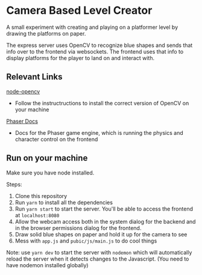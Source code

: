 # Camera Based Level Creator

A small experiment with creating and playing on a platformer level by drawing the platforms on paper.

The express server uses OpenCV to recognize blue shapes and sends that info over to the frontend via websockets. The frontend uses that info to display platforms for the player to land on and interact with. 

## Relevant Links

[node-opencv](https://www.npmjs.com/package/opencv)

- Follow the instructructions to install the correct version of OpenCV on your machine

[Phaser Docs](https://photonstorm.github.io/phaser3-docs/index.html)

- Docs for the Phaser game engine, which is running the physics and character control on the frontend

## Run on your machine

Make sure you have node installed.

Steps:

1. Clone this repository
2. Run `yarn` to install all the dependencies
3. Run `yarn start` to start the server. You'll be able to access the frontend at `localhost:8080`
4. Allow the webcam access both in the system dialog for the backend and in the browser permissions dialog for the frontend. 
5. Draw solid blue shapes on paper and hold it up for the camera to see
6. Mess with `app.js` and `pubic/js/main.js` to do cool things

Note: use `yarn dev` to start the server with `nodemon` which will automatically reload the server when it detects changes to the Javascript. (You need to have nodemon installed globally)
